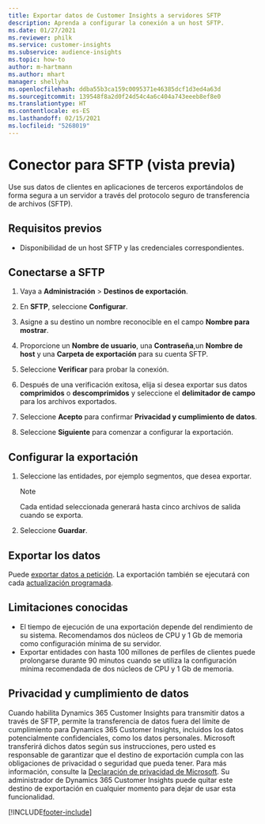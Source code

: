 ```yaml
---
title: Exportar datos de Customer Insights a servidores SFTP
description: Aprenda a configurar la conexión a un host SFTP.
ms.date: 01/27/2021
ms.reviewer: philk
ms.service: customer-insights
ms.subservice: audience-insights
ms.topic: how-to
author: m-hartmann
ms.author: mhart
manager: shellyha
ms.openlocfilehash: ddba55b3ca159c0095371e46385dcf1d3ed4a63d
ms.sourcegitcommit: 139548f8a2d0f24d54c4a6c404a743eeeb8ef8e0
ms.translationtype: HT
ms.contentlocale: es-ES
ms.lasthandoff: 02/15/2021
ms.locfileid: "5268019"
---
```

# <a name="connector-for-sftp-preview"></a>Conector para SFTP (vista previa)

Use sus datos de clientes en aplicaciones de terceros exportándolos de forma segura a un servidor a través del protocolo seguro de transferencia de archivos (SFTP).

## <a name="prerequisites"></a>Requisitos previos

- Disponibilidad de un host SFTP y las credenciales correspondientes.

## <a name="connect-to-sftp"></a>Conectarse a SFTP

1. Vaya a **Administración** > **Destinos de exportación**.

1. En **SFTP**, seleccione **Configurar**.

1. Asigne a su destino un nombre reconocible en el campo **Nombre para mostrar**.

1. Proporcione un **Nombre de usuario**, una **Contraseña**,un **Nombre de host** y una **Carpeta de exportación** para su cuenta SFTP.

1. Seleccione **Verificar** para probar la conexión.

1. Después de una verificación exitosa, elija si desea exportar sus datos **comprimidos** o **descomprimidos** y seleccione el **delimitador de campo** para los archivos exportados.

1. Seleccione **Acepto** para confirmar **Privacidad y cumplimiento de datos**.

1. Seleccione **Siguiente** para comenzar a configurar la exportación.

## <a name="configure-the-export"></a>Configurar la exportación

1. Seleccione las entidades, por ejemplo segmentos, que desea exportar.

   > [!NOTE]
   > Cada entidad seleccionada generará hasta cinco archivos de salida cuando se exporta. 

1. Seleccione **Guardar**.

## <a name="export-the-data"></a>Exportar los datos

Puede [exportar datos a petición](export-destinations.md). La exportación también se ejecutará con cada [actualización programada](system.md#schedule-tab).

## <a name="known-limitations"></a>Limitaciones conocidas

- El tiempo de ejecución de una exportación depende del rendimiento de su sistema. Recomendamos dos núcleos de CPU y 1 Gb de memoria como configuración mínima de su servidor. 
- Exportar entidades con hasta 100 millones de perfiles de clientes puede prolongarse durante 90 minutos cuando se utiliza la configuración mínima recomendada de dos núcleos de CPU y 1 Gb de memoria. 

## <a name="data-privacy-and-compliance"></a>Privacidad y cumplimiento de datos

Cuando habilita Dynamics 365 Customer Insights para transmitir datos a través de SFTP, permite la transferencia de datos fuera del límite de cumplimiento para Dynamics 365 Customer Insights, incluidos los datos potencialmente confidenciales, como los datos personales. Microsoft transferirá dichos datos según sus instrucciones, pero usted es responsable de garantizar que el destino de exportación cumpla con las obligaciones de privacidad o seguridad que pueda tener. Para más información, consulte la [Declaración de privacidad de Microsoft](https://go.microsoft.com/fwlink/?linkid=396732).
Su administrador de Dynamics 365 Customer Insights puede quitar este destino de exportación en cualquier momento para dejar de usar esta funcionalidad.


[!INCLUDE[footer-include](../includes/footer-banner.md)]